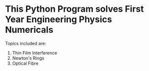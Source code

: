 # This Python Program solves First Year Engineering Physics Numericals
Topics included are:
1. Thin Film Interference
2. Newton's Rings
3. Optical Fibre
